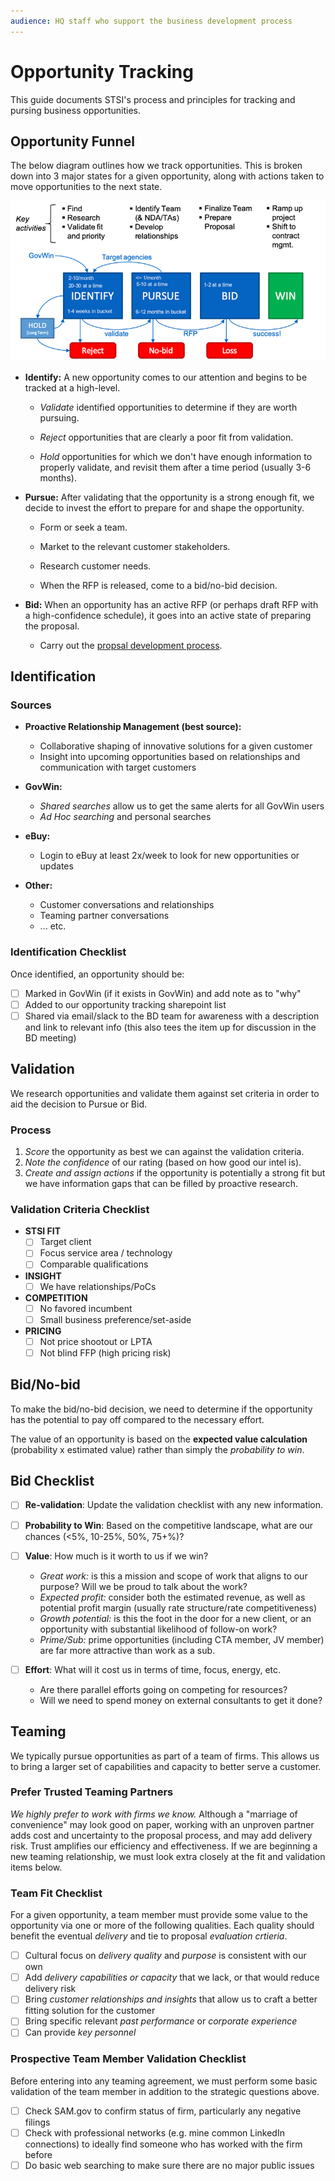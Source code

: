 ```yaml
---
audience: HQ staff who support the business development process
---
```


# Opportunity Tracking

This guide documents STSI's process and principles for tracking and pursing business opportunities.

## Opportunity Funnel

The below diagram outlines how we track opportunities. This is broken down into 3 major states for a given opportunity, along with actions taken to move opportunities to the next state.

![process overview of opportunity funnel](/images/opp-funnel.png)

* __Identify:__ A new opportunity comes to our attention and begins to be tracked at a high-level.

  * _Validate_ identified opportunities to determine if they are worth pursuing.
  
  * _Reject_ opportunities that are clearly a poor fit from validation.

  * _Hold_ opportunities for which we don't have enough information to properly validate, and revisit them after a time period (usually 3-6 months).

* __Pursue:__ After validating that the opportunity is a strong enough fit, we decide to invest the effort to prepare for and shape the opportunity.

  * Form or seek a team.

  * Market to the relevant customer stakeholders.

  * Research customer needs.

  * When the RFP is released, come to a bid/no-bid decision.

* __Bid:__ When an opportunity has an active RFP (or perhaps draft RFP with a high-confidence schedule), it goes into an active state of preparing the proposal.

  * Carry out the [propsal development process](/topics/proposal.html).

## Identification

### Sources

* __Proactive Relationship Management (best source):__
  * Collaborative shaping of innovative solutions for a given customer
  * Insight into upcoming opportunities based on relationships and communication with target customers

* __GovWin:__
  * _Shared searches_ allow us to get the same alerts for all GovWin users
  * _Ad Hoc searching_ and personal searches

* __eBuy:__
  * Login to eBuy at least 2x/week to look for new opportunities or updates

* __Other:__
  * Customer conversations and relationships
  * Teaming partner conversations
  * ... etc.

### Identification Checklist

Once identified, an opportunity should be:

- [ ] Marked in GovWin (if it exists in GovWin) and add note as to "why"
- [ ] Added to our opportunity tracking sharepoint list
- [ ] Shared via email/slack to the BD team for awareness with a description and link to relevant info (this also tees the item up for discussion in the BD meeting)

## Validation

We research opportunities and validate them against set criteria in order to aid the decision to Pursue or Bid.

### Process

1. _Score_ the opportunity as best we can against the validation criteria.
2. _Note the confidence_ of our rating (based on how good our intel is).
3. _Create and assign actions_ if the opportunity is potentially a strong fit but we have information gaps that can be filled by proactive research.

### Validation Criteria Checklist

* __STSI FIT__
  - [ ] Target client
  - [ ] Focus service area / technology
  - [ ] Comparable qualifications
* __INSIGHT__
  - [ ] We have relationships/PoCs
* __COMPETITION__
  - [ ] No favored incumbent
  - [ ] Small business preference/set-aside
* __PRICING__
  - [ ] Not price shootout or LPTA
  - [ ] Not blind FFP (high pricing risk)

## Bid/No-bid

To make the bid/no-bid decision, we need to determine if the opportunity has the potential to pay off compared to the necessary effort.

The value of an opportunity is based on the __expected value calculation__ (probability x estimated value) rather than simply the _probability to win_.

## Bid Checklist

- [ ] __Re-validation__: Update the validation checklist with any new information.

- [ ] __Probability to Win__: Based on the competitive landscape, what are our chances (<5%, 10-25%, 50%, 75+%)?

- [ ] __Value__: How much is it worth to us if we win?
  - _Great work:_ is this a mission and scope of work that aligns to our purpose? Will we be proud to talk about the work?
  - _Expected profit:_ consider both the estimated revenue, as well as potential profit margin (usually rate structure/rate competitiveness)
  - _Growth potential:_ is this the foot in the door for a new client, or an opportunity with substantial likelihood of follow-on work?
  - _Prime/Sub:_ prime opportunities (including CTA member, JV member) are far more attractive than work as a sub.

- [ ] __Effort__: What will it cost us in terms of time, focus, energy, etc.
  - Are there parallel efforts going on competing for resources?
  - Will we need to spend money on external consultants to get it done?

## Teaming

We typically pursue opportunities as part of a team of firms. This allows us to bring a larger set of capabilities and capacity to better serve a customer.

### Prefer Trusted Teaming Partners

_We highly prefer to work with firms we know._ Although a "marriage of convenience" may look good on paper, working with an unproven partner adds cost and uncertainty to the proposal process, and may add delivery risk. Trust amplifies our efficiency and effectiveness. If we are beginning a new teaming relationship, we must look extra closely at the fit and validation items below.

### Team Fit Checklist

For a given opportunity, a team member must provide some value to the opportunity via one or more of the following qualities. Each quality should benefit the eventual _delivery_ and tie to proposal _evaluation crtieria_.

- [ ] Cultural focus on _delivery quality_ and _purpose_ is consistent with our own
- [ ] Add _delivery capabilities or capacity_ that we lack, or that would reduce delivery risk
- [ ] Bring _customer relationships and insights_ that allow us to craft a better fitting solution for the customer
- [ ] Bring specific relevant _past performance_ or _corporate experience_
- [ ] Can provide _key personnel_

### Prospective Team Member Validation Checklist

Before entering into any teaming agreement, we must perform some basic validation of the team member in addition to the strategic questions above.

- [ ] Check SAM.gov to confirm status of firm, particularly any negative filings
- [ ] Check with professional networks (e.g. mine common LinkedIn connections) to ideally find someone who has worked with the firm before
- [ ] Do basic web searching to make sure there are no major public issues

